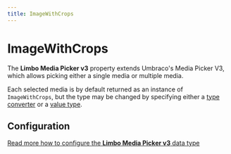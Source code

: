 ```yaml
---
title: ImageWithCrops
---
```


# ImageWithCrops

The **Limbo Media Picker v3** property extends Umbraco's Media Picker V3, which allows picking either a single media or multiple media.

Each selected media is by default returned as an instance of `ImageWithCrops`, but the type may be changed by specifying either a [type converter](./../configuration/type-converter/) or a [value type](./../configuration/value-type/).

## Configuration

<a href="./configuration/" class="btn btn-success">
    Read more how to configure the <strong>Limbo Media Picker v3</strong> data type
    <i class="fa fa-arrow-circle-right" aria-hidden="true"></i>
</a>